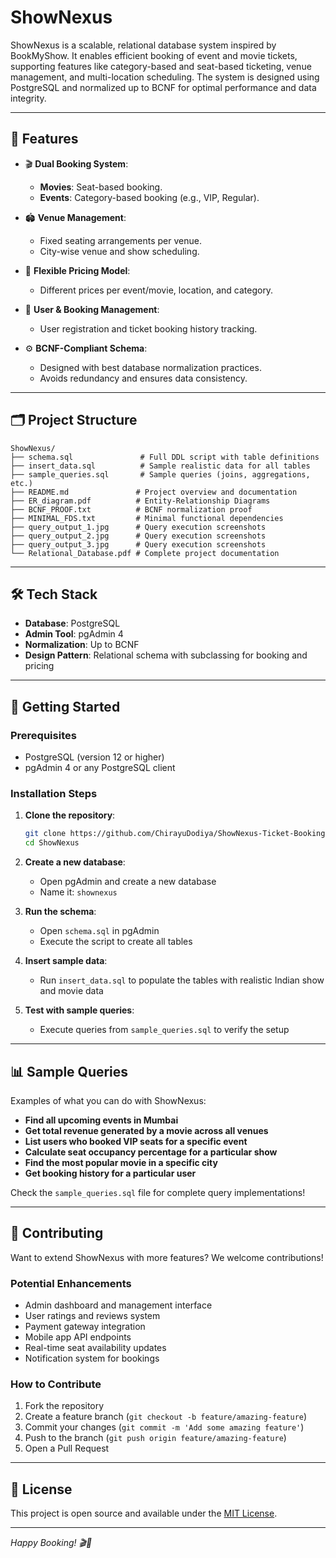 # ShowNexus

ShowNexus is a scalable, relational database system inspired by BookMyShow. It enables efficient booking of event and movie tickets, supporting features like category-based and seat-based ticketing, venue management, and multi-location scheduling. The system is designed using PostgreSQL and normalized up to BCNF for optimal performance and data integrity.

---

## 📌 Features

- 🎬 **Dual Booking System**:
  - **Movies**: Seat-based booking.
  - **Events**: Category-based booking (e.g., VIP, Regular).
  
- 🏟️ **Venue Management**:
  - Fixed seating arrangements per venue.
  - City-wise venue and show scheduling.
  
- 🎫 **Flexible Pricing Model**:
  - Different prices per event/movie, location, and category.
  
- 👤 **User & Booking Management**:
  - User registration and ticket booking history tracking.

- ⚙️ **BCNF-Compliant Schema**:
  - Designed with best database normalization practices.
  - Avoids redundancy and ensures data consistency.

---

## 🗂️ Project Structure

```
ShowNexus/
├── schema.sql               # Full DDL script with table definitions
├── insert_data.sql          # Sample realistic data for all tables
├── sample_queries.sql       # Sample queries (joins, aggregations, etc.)
├── README.md               # Project overview and documentation
├── ER_diagram.pdf          # Entity-Relationship Diagrams
├── BCNF_PROOF.txt          # BCNF normalization proof
├── MINIMAL_FDS.txt         # Minimal functional dependencies
├── query_output_1.jpg      # Query execution screenshots
├── query_output_2.jpg      # Query execution screenshots
├── query_output_3.jpg      # Query execution screenshots
└── Relational_Database.pdf # Complete project documentation
```

---

## 🛠️ Tech Stack

- **Database**: PostgreSQL
- **Admin Tool**: pgAdmin 4
- **Normalization**: Up to BCNF
- **Design Pattern**: Relational schema with subclassing for booking and pricing

---

## 🚀 Getting Started

### Prerequisites
- PostgreSQL (version 12 or higher)
- pgAdmin 4 or any PostgreSQL client

### Installation Steps

1. **Clone the repository**:
   ```bash
   git clone https://github.com/ChirayuDodiya/ShowNexus-Ticket-Booking-System.git
   cd ShowNexus
   ```

2. **Create a new database**:
   - Open pgAdmin and create a new database
   - Name it: `shownexus`

3. **Run the schema**:
   - Open `schema.sql` in pgAdmin
   - Execute the script to create all tables

4. **Insert sample data**:
   - Run `insert_data.sql` to populate the tables with realistic Indian show and movie data

5. **Test with sample queries**:
   - Execute queries from `sample_queries.sql` to verify the setup

---

## 📊 Sample Queries

Examples of what you can do with ShowNexus:

- **Find all upcoming events in Mumbai**
- **Get total revenue generated by a movie across all venues**
- **List users who booked VIP seats for a specific event**
- **Calculate seat occupancy percentage for a particular show**
- **Find the most popular movie in a specific city**
- **Get booking history for a particular user**

Check the `sample_queries.sql` file for complete query implementations!

---

## 🤝 Contributing

Want to extend ShowNexus with more features? We welcome contributions!

### Potential Enhancements
- Admin dashboard and management interface
- User ratings and reviews system
- Payment gateway integration
- Mobile app API endpoints
- Real-time seat availability updates
- Notification system for bookings

### How to Contribute
1. Fork the repository
2. Create a feature branch (`git checkout -b feature/amazing-feature`)
3. Commit your changes (`git commit -m 'Add some amazing feature'`)
4. Push to the branch (`git push origin feature/amazing-feature`)
5. Open a Pull Request

---

## 📄 License

This project is open source and available under the [MIT License](LICENSE).

---
*Happy Booking! 🎬🎪*
